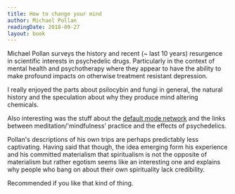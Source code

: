 ```yaml
---
title: How to change your mind
author: Michael Pollan
readingDate: 2018-09-27
layout: book
---
```


Michael Pollan surveys the history and recent (~ last 10 years) resurgence in scientific interests in psychedelic drugs. Particularly in the context of mental health and psychotherapy where they appear to have the ability to make profound impacts on otherwise treatment resistant depression.

I really enjoyed the parts about psilocybin and fungi in general, the natural history and the speculation about why they produce mind altering chemicals. 

Also interesting was the stuff about the [default mode network](https://en.wikipedia.org/wiki/Default_mode_network) and the links between meditation/'mindfulness' practice and the effects of psychedelics.

Pollan's descriptions of his own trips are perhaps predictably less captivating. Having said that though, the idea emerging form his experience and his committed materialism that spiritualism is not the opposite of materialism but rather egotism seems like an interesting one and explains why people who bang on about their own spirituality lack credibility.

Recommended if you like that kind of thing.